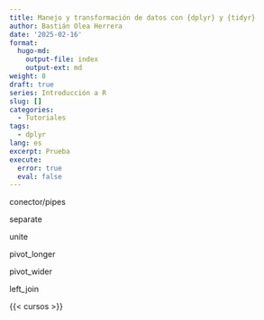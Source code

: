 ```yaml
---
title: Manejo y transformación de datos con {dplyr} y {tidyr}
author: Bastián Olea Herrera
date: '2025-02-16'
format:
  hugo-md:
    output-file: index
    output-ext: md
weight: 8
draft: true
series: Introducción a R
slug: []
categories:
  - Tutoriales
tags:
  - dplyr
lang: es
excerpt: Prueba
execute:
  error: true
  eval: false
---
```



conector/pipes

separate

unite

pivot_longer

pivot_wider

left_join

{{< cursos >}}
